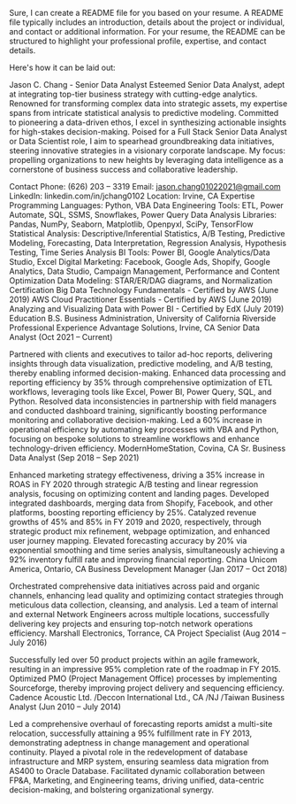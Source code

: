 
Sure, I can create a README file for you based on your resume. A README file typically includes an introduction, details about the project or individual, and contact or additional information. For your resume, the README can be structured to highlight your professional profile, expertise, and contact details.

Here's how it can be laid out:

Jason C. Chang - Senior Data Analyst
Esteemed Senior Data Analyst, adept at integrating top-tier business strategy with cutting-edge analytics. Renowned for transforming complex data into strategic assets, my expertise spans from intricate statistical analysis to predictive modeling. Committed to pioneering a data-driven ethos, I excel in synthesizing actionable insights for high-stakes decision-making. Poised for a Full Stack Senior Data Analyst or Data Scientist role, I aim to spearhead groundbreaking data initiatives, steering innovative strategies in a visionary corporate landscape. My focus: propelling organizations to new heights by leveraging data intelligence as a cornerstone of business success and collaborative leadership.

Contact
Phone: (626) 203 – 3319
Email: jason.chang01022021@gmail.com
LinkedIn: linkedin.com/in/jchang0102
Location: Irvine, CA
Expertise
Programming Languages:
Python, VBA
Data Engineering Tools:
ETL, Power Automate, SQL, SSMS, Snowflakes, Power Query
Data Analysis Libraries:
Pandas, NumPy, Seaborn, Matplotlib, Openpyxl, SciPy, TensorFlow
Statistical Analysis:
Descriptive/Inferential Statistics, A/B Testing, Predictive Modeling, Forecasting, Data Interpretation, Regression Analysis, Hypothesis Testing, Time Series Analysis
BI Tools:
Power BI, Google Analytics/Data Studio, Excel
Digital Marketing:
Facebook, Google Ads, Shopify, Google Analytics, Data Studio, Campaign Management, Performance and Content Optimization
Data Modeling:
STAR/ER/DAG diagrams, and Normalization
Certification
Big Data Technology Fundamentals - Certified by AWS (June 2019)
AWS Cloud Practitioner Essentials - Certified by AWS (June 2019)
Analyzing and Visualizing Data with Power BI - Certified by EdX (July 2019)
Education
B.S. Business Administration, University of California Riverside
Professional Experience
Advantage Solutions, Irvine, CA
Senior Data Analyst (Oct 2021 – Current)

Partnered with clients and executives to tailor ad-hoc reports, delivering insights through data visualization, predictive modeling, and A/B testing, thereby enabling informed decision-making.
Enhanced data processing and reporting efficiency by 35% through comprehensive optimization of ETL workflows, leveraging tools like Excel, Power BI, Power Query, SQL, and Python.
Resolved data inconsistencies in partnership with field managers and conducted dashboard training, significantly boosting performance monitoring and collaborative decision-making.
Led a 60% increase in operational efficiency by automating key processes with VBA and Python, focusing on bespoke solutions to streamline workflows and enhance technology-driven efficiency.
ModernHomeStation, Covina, CA
Sr. Business Data Analyst (Sep 2018 – Sep 2021)

Enhanced marketing strategy effectiveness, driving a 35% increase in ROAS in FY 2020 through strategic A/B testing and linear regression analysis, focusing on optimizing content and landing pages.
Developed integrated dashboards, merging data from Shopify, Facebook, and other platforms, boosting reporting efficiency by 25%.
Catalyzed revenue growths of 45% and 85% in FY 2019 and 2020, respectively, through strategic product mix refinement, webpage optimization, and enhanced user journey mapping.
Elevated forecasting accuracy by 20% via exponential smoothing and time series analysis, simultaneously achieving a 92% inventory fulfill rate and improving financial reporting.
China Unicom America, Ontario, CA
Business Development Manager (Jan 2017 – Oct 2018)

Orchestrated comprehensive data initiatives across paid and organic channels, enhancing lead quality and optimizing contact strategies through meticulous data collection, cleansing, and analysis.
Led a team of internal and external Network Engineers across multiple locations, successfully delivering key projects and ensuring top-notch network operations efficiency.
Marshall Electronics, Torrance, CA
Project Specialist (Aug 2014 – July 2016)

Successfully led over 50 product projects within an agile framework, resulting in an impressive 95% completion rate of the roadmap in FY 2015.
Optimized PMO (Project Management Office) processes by implementing Sourceforge, thereby improving project delivery and sequencing efficiency.
Cadence Acoustic Ltd. /Deccon International Ltd., CA /NJ /Taiwan
Business Analyst (Jun 2010 – July 2014)

Led a comprehensive overhaul of forecasting reports amidst a multi-site relocation, successfully attaining a 95% fulfillment rate in FY 2013, demonstrating adeptness in change management and operational continuity.
Played a pivotal role in the redevelopment of database infrastructure and MRP system, ensuring seamless data migration from AS400 to Oracle Database.
Facilitated dynamic collaboration between FP&A, Marketing, and Engineering teams, driving unified, data-centric decision-making, and bolstering organizational synergy.
